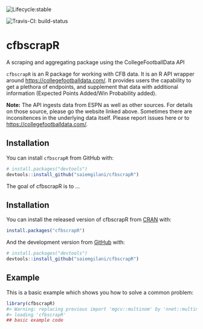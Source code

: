 
<!-- README.md is generated from README.Rmd. Please edit that file -->

<!-- badges: start -->

![Lifecycle:stable](https://img.shields.io/badge/lifecycle-stable-brightgreen.svg)

![Travis-CI:
build-status](https://travis-ci.com/saiemgilani/cfbscrapR.svg?token=BxsozfUD3VCvCzzJpdFf&branch=master)
<!-- badges: end -->

# cfbscrapR

A scraping and aggregating package using the CollegeFootballData API

`cfbscrapR` is an R package for working with CFB data. It is an R API
wrapper around <https://collegefootballdata.com/>. It provides users the
capability to get a plethora of endpoints, and supplement that data with
additional information (Expected Points Added/Win Probability added).

**Note:** The API ingests data from ESPN as well as other sources. For
details on those source, please go the website linked above. Sometimes
there are inconsitences in the underlying data itself. Please report
issues here or to <https://collegefootballdata.com/>.

## Installation

You can install `cfbscrapR` from GitHub with:

``` r
# install.packages("devtools")
devtools::install_github("saiemgilani/cfbscrapR")
```

The goal of cfbscrapR is to …

## Installation

You can install the released version of cfbscrapR from
[CRAN](https://CRAN.R-project.org) with:

``` r
install.packages("cfbscrapR")
```

And the development version from [GitHub](https://github.com/) with:

``` r
# install.packages("devtools")
devtools::install_github("saiemgilani/cfbscrapR")
```

## Example

This is a basic example which shows you how to solve a common problem:

``` r
library(cfbscrapR)
#> Warning: replacing previous import 'mgcv::multinom' by 'nnet::multinom' when
#> loading 'cfbscrapR'
## basic example code
```
